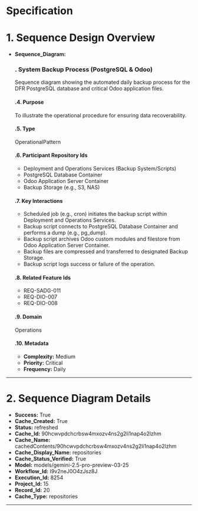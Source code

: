 # Specification

# 1. Sequence Design Overview

- **Sequence_Diagram:**
  ### . System Backup Process (PostgreSQL & Odoo)
  Sequence diagram showing the automated daily backup process for the DFR PostgreSQL database and critical Odoo application files.

  #### .4. Purpose
  To illustrate the operational procedure for ensuring data recoverability.

  #### .5. Type
  OperationalPattern

  #### .6. Participant Repository Ids
  
  - Deployment and Operations Services (Backup System/Scripts)
  - PostgreSQL Database Container
  - Odoo Application Server Container
  - Backup Storage (e.g., S3, NAS)
  
  #### .7. Key Interactions
  
  - Scheduled job (e.g., cron) initiates the backup script within Deployment and Operations Services.
  - Backup script connects to PostgreSQL Database Container and performs a dump (e.g., pg_dump).
  - Backup script archives Odoo custom modules and filestore from Odoo Application Server Container.
  - Backup files are compressed and transferred to designated Backup Storage.
  - Backup script logs success or failure of the operation.
  
  #### .8. Related Feature Ids
  
  - REQ-SADG-011
  - REQ-DIO-007
  - REQ-DIO-008
  
  #### .9. Domain
  Operations

  #### .10. Metadata
  
  - **Complexity:** Medium
  - **Priority:** Critical
  - **Frequency:** Daily
  


---

# 2. Sequence Diagram Details

- **Success:** True
- **Cache_Created:** True
- **Status:** refreshed
- **Cache_Id:** 90hcwvpdchcrbsw4mxozv4ns2g2li1nap4o2lzhm
- **Cache_Name:** cachedContents/90hcwvpdchcrbsw4mxozv4ns2g2li1nap4o2lzhm
- **Cache_Display_Name:** repositories
- **Cache_Status_Verified:** True
- **Model:** models/gemini-2.5-pro-preview-03-25
- **Workflow_Id:** I9v2neJ0O4zJsz8J
- **Execution_Id:** 8254
- **Project_Id:** 15
- **Record_Id:** 20
- **Cache_Type:** repositories


---

